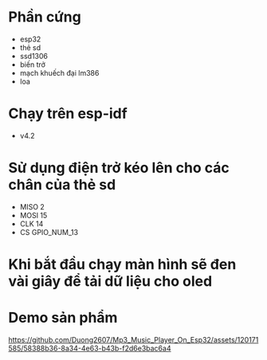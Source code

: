 # Phần cứng
* esp32
* thẻ sd
* ssd1306
* biến trở
* mạch khuếch đại lm386
* loa
# Chạy trên esp-idf
* v4.2
# Sử dụng điện trở kéo lên cho các chân của thẻ sd 
* MISO 2
* MOSI 15
* CLK  14
* CS   GPIO_NUM_13
# Khi bắt đầu chạy màn hình sẽ đen vài giây để tải dữ liệu cho oled
# Demo sản phẩm
https://github.com/Duong2607/Mp3_Music_Player_On_Esp32/assets/120171585/58388b36-8a34-4e63-b43b-f2d6e3bac6a4
